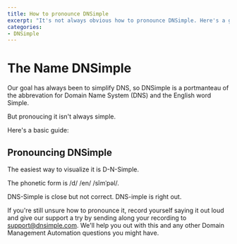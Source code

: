 ```yaml
---
title: How to pronounce DNSimple
excerpt: "It's not always obvious how to pronounce DNSimple. Here's a guide."
categories:
- DNSimple
---
```


# The Name DNSimple

Our goal has always been to simplify DNS, so DNSimple is a portmanteau of the abbrevation for Domain Name System (DNS) and the English word Simple.

But pronoucing it isn't always simple.

Here's a basic guide:

## Pronouncing DNSimple

The easiest way to visualize it is D-N-Simple.

The phonetic form is /d/ /en/ /sĭmˈpəl/.

DNS-Simple is close but not correct.
DNS-imple is right out.

If you're still unsure how to pronounce it, record yourself saying it out loud and give our support a try by sending along your recording to support@dnsimple.com. We'll help you out with this and any other Domain Management Automation questions you might have.
